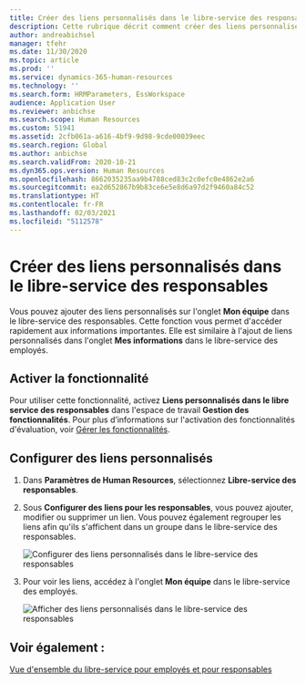 ```yaml
---
title: Créer des liens personnalisés dans le libre-service des responsables
description: Cette rubrique décrit comment créer des liens personnalisés dans le libre-service des responsables dans Dynamics 365 Human Resources.
author: andreabichsel
manager: tfehr
ms.date: 11/30/2020
ms.topic: article
ms.prod: ''
ms.service: dynamics-365-human-resources
ms.technology: ''
ms.search.form: HRMParameters, EssWorkspace
audience: Application User
ms.reviewer: anbichse
ms.search.scope: Human Resources
ms.custom: 51941
ms.assetid: 2cfb061a-a616-4bf9-9d98-9cde00039eec
ms.search.region: Global
ms.author: anbichse
ms.search.validFrom: 2020-10-21
ms.dyn365.ops.version: Human Resources
ms.openlocfilehash: 8662035235aa9b4788ced83c2c0efc0e4862e2a6
ms.sourcegitcommit: ea2d652867b9b83ce6e5e8d6a97d2f9460a84c52
ms.translationtype: HT
ms.contentlocale: fr-FR
ms.lasthandoff: 02/03/2021
ms.locfileid: "5112578"
---
```

# <a name="create-custom-links-in-manager-self-service"></a>Créer des liens personnalisés dans le libre-service des responsables

Vous pouvez ajouter des liens personnalisés sur l'onglet **Mon équipe** dans le libre-service des responsables. Cette fonction vous permet d'accéder rapidement aux informations importantes. Elle est similaire à l'ajout de liens personnalisés dans l'onglet **Mes informations** dans le libre-service des employés.

## <a name="enable-the--feature"></a>Activer la fonctionnalité

Pour utiliser cette fonctionnalité, activez **Liens personnalisés dans le libre service des responsables** dans l'espace de travail **Gestion des fonctionnalités**. Pour plus d’informations sur l'activation des fonctionnalités d'évaluation, voir [Gérer les fonctionnalités](hr-admin-manage-features.md).

## <a name="set-up-custom-links"></a>Configurer des liens personnalisés

1. Dans **Paramètres de Human Resources**, sélectionnez **Libre-service des responsables**.

2. Sous **Configurer des liens pour les responsables**, vous pouvez ajouter, modifier ou supprimer un lien. Vous pouvez également regrouper les liens afin qu'ils s'affichent dans un groupe dans le libre-service des responsables.

   ![Configurer des liens personnalisés dans le libre-service des responsables](./media/hr-employee-manager-self-service-custom-links-setup.png)

3. Pour voir les liens, accédez à l'onglet **Mon équipe** dans le libre-service des employés.

   ![Afficher des liens personnalisés dans le libre-service des responsables](./media/hr-employee-manager-self-service-custom-links-view.png)

## <a name="see-also"></a>Voir également :

[Vue d'ensemble du libre-service pour employés et pour responsables](hr-employee-manager-self-service-overview.md)
